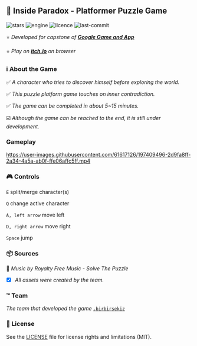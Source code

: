 ## :stars: Inside Paradox - Platformer Puzzle Game

![stars](https://img.shields.io/github/stars/birbirsekiz/inside-paradox)
![engine](https://img.shields.io/badge/Engine-Unity-black)
![licence](https://img.shields.io/github/license/birbirsekiz/inside-paradox)
![last-commit](https://img.shields.io/github/last-commit/birbirsekiz/inside-paradox)

:star: _Developed for capstone of [**Google Game and App**](oyunveuygulamaakademisi.com)_

:star: _Play on [**itch.io**](https://myoluk.itch.io/inside-paradox) on browser_

### :information_source: About the Game

:white_check_mark: _A character who tries to discover himself before exploring the world._

:white_check_mark: _This puzzle platform game touches on inner contradiction._

:white_check_mark: _The game can be completed in about 5~15 minutes._

:ballot_box_with_check: _Although the game can be reached to the end, it is still under development._

### Gameplay
https://user-images.githubusercontent.com/61617126/197409496-2d9fa8ff-2a34-4a5a-ab0f-ffe06affc5ff.mp4

### :video_game: Controls
`E` split/merge character(s)

`Q` change active character

`A, left arrow` move left

`D, right arrow` move right

`Space` jump

### :package: Sources
:musical_note: _Music by Royalty Free Music - Solve The Puzzle_

- [x] _All assets were created by the team._

### :tm: Team
_The team that developed the game_ [`.birbirsekiz`](https://github.com/birbirsekiz)

### :page_with_curl: License
See the [LICENSE](LICENSE.md) file for license rights and limitations (MIT).

